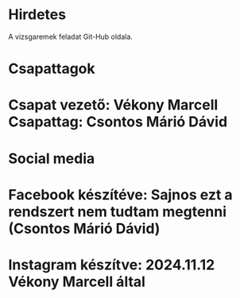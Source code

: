 # Hirdetes
A vizsgaremek feladat Git-Hub oldala.

##

# Csapattagok


# Csapat vezető: Vékony Marcell Csapattag: Csontos Márió Dávid
##

# Social media

# Facebook készítéve: Sajnos ezt a rendszert nem tudtam megtenni (Csontos Márió Dávid)
# Instagram készítve: 2024.11.12 Vékony Marcell által
##
